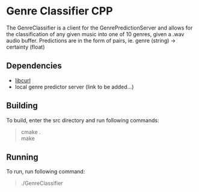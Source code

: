 # Genre Classifier CPP

The GenreClassifier is a client for the GenrePredictionServer and allows for the classification of any given music into one of 10 genres, given a .wav audio buffer. 
Predictions are in the form of pairs, ie. genre (string) -> certainty (float) 

## Dependencies

- [libcurl](https://curl.se/libcurl/)
- local genre predictor server (link to be added...)

## Building

To build, enter the src directory and run following commands:

> cmake . <br>
> make

## Running

To run, run following command:

> ./GenreClassifier